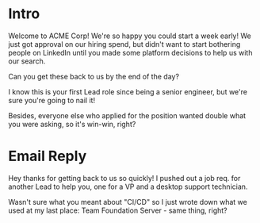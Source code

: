 # Intro
Welcome to ACME Corp!
We're so happy you could start a week early!
We just got approval on our hiring spend, but didn't want to 
start bothering people on LinkedIn until you made some platform
decisions to help us with our search.

Can you get these back to us by the end of the day?

I know this is your first Lead role since being a senior engineer, 
but we're sure you're going to nail it!

Besides, everyone else who applied for the position wanted 
double what you were asking, so it's win-win, right?

# Email Reply
Hey thanks for getting back to us so quickly!
I pushed out a job req. for another Lead to help you, one for a 
VP and a desktop support technician.

Wasn't sure what you meant about "CI/CD" so I just wrote down
what we used at my last place: Team Foundation Server - same thing,
right?
